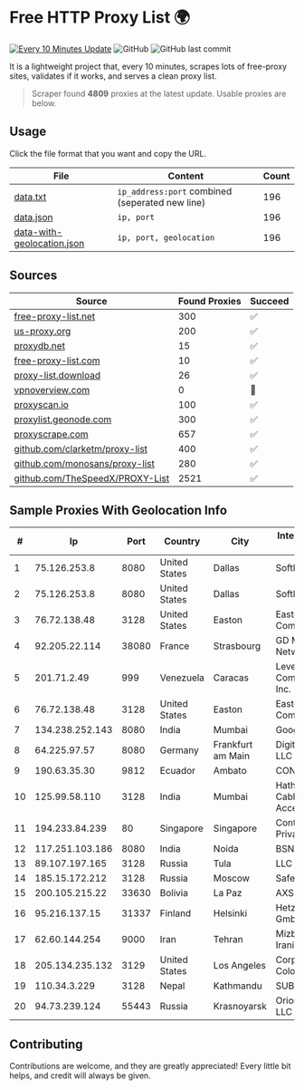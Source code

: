 
# Free HTTP Proxy List 🌍

[![Every 10 Minutes Update](https://github.com/mertguvencli/http-proxy-list/actions/workflows/main.yml/badge.svg?branch=main)](https://github.com/mertguvencli/http-proxy-list/actions/workflows/main.yml)
![GitHub](https://img.shields.io/github/license/mertguvencli/http-proxy-list)
![GitHub last commit](https://img.shields.io/github/last-commit/mertguvencli/http-proxy-list)

It is a lightweight project that, every 10 minutes, scrapes lots of free-proxy sites, validates if it works, and serves a clean proxy list.


> Scraper found **4809** proxies at the latest update. Usable proxies are below.

## Usage

Click the file format that you want and copy the URL.


|File|Content|Count|
|----|-------|-----|
|[data.txt](https://raw.githubusercontent.com/mertguvencli/http-proxy-list/main/proxy-list/data.txt)|`ip_address:port` combined (seperated new line)|196|
|[data.json](https://raw.githubusercontent.com/mertguvencli/http-proxy-list/main/proxy-list/data.json)|`ip, port`|196|
|[data-with-geolocation.json](https://raw.githubusercontent.com/mertguvencli/http-proxy-list/main/proxy-list/data-with-geolocation.json)|`ip, port, geolocation`|196|

## Sources

|Source|Found Proxies|Succeed|
|------|-------------|-------|
|[free-proxy-list.net](https://free-proxy-list.net)|300|✅|
|[us-proxy.org](https://www.us-proxy.org)|200|✅|
|[proxydb.net](http://proxydb.net)|15|✅|
|[free-proxy-list.com](https://free-proxy-list.com/?page=&port=&type%5B%5D=http&type%5B%5D=https&up_time=0&search=Search)|10|✅|
|[proxy-list.download](https://www.proxy-list.download/HTTP)|26|✅|
|[vpnoverview.com](https://vpnoverview.com/privacy/anonymous-browsing/free-proxy-servers)|0|🚫|
|[proxyscan.io](https://www.proxyscan.io)|100|✅|
|[proxylist.geonode.com](https://proxylist.geonode.com/api/proxy-list?limit=300&page=1&sort_by=lastChecked&sort_type=desc&protocols=http,https)|300|✅|
|[proxyscrape.com](https://api.proxyscrape.com/v2/?request=displayproxies&protocol=http&timeout=10000&country=all&ssl=all&anonymity=all)|657|✅|
|[github.com/clarketm/proxy-list](https://raw.githubusercontent.com/clarketm/proxy-list/master/proxy-list-raw.txt)|400|✅|
|[github.com/monosans/proxy-list](https://raw.githubusercontent.com/monosans/proxy-list/main/proxies/http.txt)|280|✅|
|[github.com/TheSpeedX/PROXY-List](https://raw.githubusercontent.com/TheSpeedX/PROXY-List/master/http.txt)|2521|✅|


## Sample Proxies With Geolocation Info

|#|Ip|Port|Country|City|Internet Service Provider|
|-|--|----|-------|----|-------------------------|
|1|75.126.253.8|8080|United States|Dallas|SoftLayer|
|2|75.126.253.8|8080|United States|Dallas|SoftLayer|
|3|76.72.138.48|3128|United States|Easton|Easton Utilities Commission|
|4|92.205.22.114|38080|France|Strasbourg|GD MASS Network|
|5|201.71.2.49|999|Venezuela|Caracas|Level 3 Communications, Inc.|
|6|76.72.138.48|3128|United States|Easton|Easton Utilities Commission|
|7|134.238.252.143|8080|India|Mumbai|Google LLC|
|8|64.225.97.57|8080|Germany|Frankfurt am Main|DigitalOcean, LLC|
|9|190.63.35.30|9812|Ecuador|Ambato|CONECEL|
|10|125.99.58.110|3128|India|Mumbai|Hathway IP over Cable Internet Access|
|11|194.233.84.239|80|Singapore|Singapore|Contabo Asia Private Limited|
|12|117.251.103.186|8080|India|Noida|BSNL Internet|
|13|89.107.197.165|3128|Russia|Tula|LLC TK Altair|
|14|185.15.172.212|3128|Russia|Moscow|SafeData LLC|
|15|200.105.215.22|33630|Bolivia|La Paz|AXS Bolivia S. A.|
|16|95.216.137.15|31337|Finland|Helsinki|Hetzner Online GmbH|
|17|62.60.144.254|9000|Iran|Tehran|Mizban Dadeh Iranian Co. (Ltd)|
|18|205.134.235.132|3129|United States|Los Angeles|Corporate Colocation Inc|
|19|110.34.3.229|3128|Nepal|Kathmandu|SUBISU C7|
|20|94.73.239.124|55443|Russia|Krasnoyarsk|Orion Telecom LLC|



## Contributing

Contributions are welcome, and they are greatly appreciated! Every
little bit helps, and credit will always be given.

